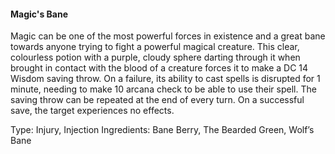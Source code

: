 #### Magic's Bane
Magic can be one of the most powerful forces in existence and a great bane towards anyone trying to fight a powerful magical creature. This clear, colourless potion with a purple, cloudy sphere darting through it when brought in contact with the blood of a creature forces it to make a DC 14 Wisdom saving throw. On a failure, its ability to cast spells is disrupted for 1 minute, needing to make 10 arcana check to be able to use their spell. The saving throw can be repeated at the end of every turn. On a successful save, the target experiences no effects.

Type: Injury, Injection
Ingredients: Bane Berry, The Bearded Green, Wolf’s Bane